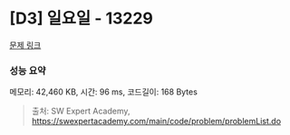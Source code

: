 # [D3] 일요일 - 13229 

[문제 링크](https://swexpertacademy.com/main/code/problem/problemDetail.do?contestProbId=AX0SaDW6L2oDFASs) 

### 성능 요약

메모리: 42,460 KB, 시간: 96 ms, 코드길이: 168 Bytes



> 출처: SW Expert Academy, https://swexpertacademy.com/main/code/problem/problemList.do